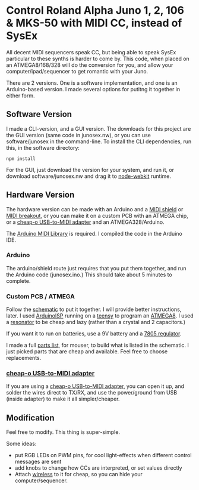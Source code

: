 # Control Roland Alpha Juno 1, 2, 106 & MKS-50 with MIDI CC, instead of SysEx

All decent MIDI sequencers speak CC, but being able to speak SysEx particular to these synths is harder to come by.  This code, when placed on an ATMEGA8/168/328 will do the conversion for you, and allow your computer/ipad/sequencer to get romantic with your Juno.

There are 2 versions. One is a software implementation, and one is an Arduino-based version. I made several options for putitng it together in either form.

## Software Version

I made a CLI-version, and a GUI version.  The downloads for this project are the GUI version (same code in junosex.nw), or you can use software/junosex in the command-line. To install the CLI dependencies, run this, in the software directory:

    npm install


For the GUI, just download the version for your system, and run it, or download software/junosex.nw and drag it to [node-webkit] runtime.

## Hardware Version

The hardware version can be made with an Arduino and a [MIDI shield] or [MIDI breakout], or you can make it on a custom PCB with an ATMEGA chip, or a [cheap-o USB-to-MIDI adapter] and an ATMEGA328/Arduino.

The [Arduino MIDI Library] is required. I compiled the code in the Arduino IDE.

### Arduino

The arduino/shield route just requires that you put them together, and run the Arduino code (junosex.ino.) This should take about 5 minutes to complete.

### Custom PCB / ATMEGA

Follow the [schematic] to put it together. I will provide better instructions, later. I used [ArduinoISP] running on a [teensy] to program an [ATMEGA8]. I used a [resonator] to be cheap and lazy (rather than a crystal and 2 capacitors.)

If you want it to run on batteries, use a 9V battery and a [7805 regulator].

I made a full [parts list], for mouser, to build what is listed in the schematic. I just picked parts that are cheap and available. Feel free to choose replacements.

### [cheap-o USB-to-MIDI adapter]

If you are using a [cheap-o USB-to-MIDI adapter], you can open it up, and solder the wires direct to TX/RX, and use the power/ground from USB (inside adapter) to make it all simpler/cheaper.

## Modification

Feel free to modify. This thing is super-simple.

Some ideas:
* put RGB LEDs on PWM pins, for cool light-effects when different control messages are sent
* add knobs to change how CCs are interpreted, or set values directly
* Attach [wireless] to it for cheap, so you can hide your computer/sequencer.

[ATMEGA8]: http://www.mouser.com/ProductDetail/Atmel/ATMEGA8-16PU/?qs=7JStj%2fjQ2SHlSx6QootzDTUTMpkFcVaHHuOB6ZSDMnk%3d
[resonator]: http://www.mouser.com/Search/ProductDetail.aspx?R=HWZT-16.00MDvirtualkey52750000virtualkey815-HWZT-16.00MD
[ArduinoISP]: http://arduino.cc/en/Tutorial/ArduinoISP
[Arduino MIDI Library]: http://arduino.cc/playground/Main/MIDILibrary
[wireless]: http://www.sparkfun.com/products/10532
[teensy]: http://www.pjrc.com/store/teensy.html
[cheap-o USB-to-MIDI adapter]: https://www.google.com/search?q=midi+to+usb&tbm=shop&tbs=p_ord:p
[schematic]: https://github.com/konsumer/junosex/raw/master/schematic.png
[7805 regulator]: http://www.mouser.com/ProductDetail/ON-Semiconductor/MC7805CTG/?qs=%252b9%2fcbd0IE0RkDYggsVZtGe3PoqBzrkPO
[parts list]: http://www.mouser.com/ProjectManager/ProjectDetail.aspx?AccessID=fe0a4b4498
[MIDI shield]: https://www.sparkfun.com/products/9595
[MIDI breakout]: https://www.sparkfun.com/products/9598
[node-webkit]: https://github.com/rogerwang/node-webkit

